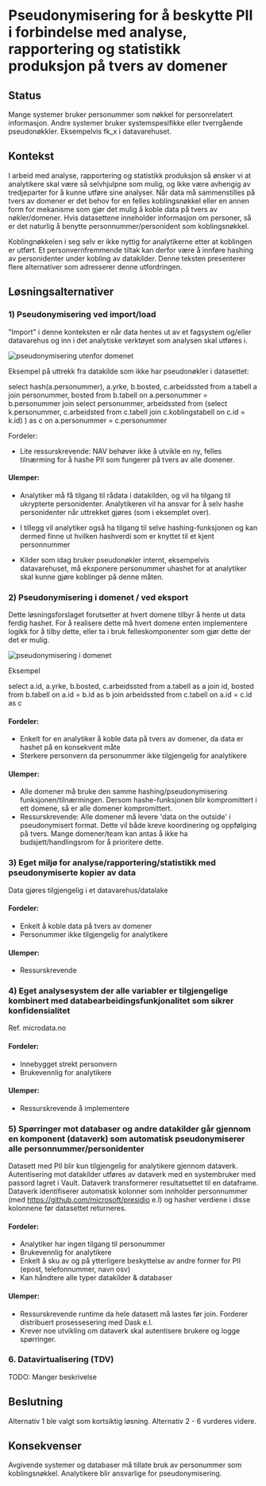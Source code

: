 # Pseudonymisering for å beskytte PII i forbindelse med analyse, rapportering og statistikk produksjon på tvers av domener

## Status

Mange systemer bruker personummer som nøkkel for personrelatert informasjon. Andre systemer bruker systemspesifikke eller tverrgående pseudonøkkler. Eksempelvis fk_x i datavarehuset.

## Kontekst

I arbeid med analyse, rapportering og statistikk produksjon så ønsker vi at analytikere skal være så selvhjulpne som mulig, og ikke være avhengig av tredjeparter for å kunne utføre sine analyser. Når data må sammenstilles på tvers av domener er det behov for en felles koblingsnøkkel eller en annen form for mekanisme som gjør det mulig å koble data på tvers av nøkler/domener. Hvis datasettene inneholder informasjon om personer, så er det naturlig å benytte personnummer/personident som koblingsnøkkel. 

Koblingnøkkelen i seg selv er ikke nyttig for analytikerne etter at koblingen er utført. Et personvernfremmende tiltak kan derfor være å innføre hashing av personidenter under kobling av datakilder. Denne teksten presenterer flere alternativer som adresserer denne utfordringen.

## Løsningsalternativer


### 1) Pseudonymisering ved import/load

"Import" i denne konteksten er når data hentes ut av et fagsystem og/eller datavarehus og inn i det analytiske verktøyet som analysen skal utføres i.

![pseudonymisering utenfor domenet](adr_koblingsnøkkel_utenfor_domenet.png)

Eksempel på uttrekk fra datakilde som ikke har pseudonøkler i datasettet:

select hash(a.personummer), a.yrke, b.bosted, c.arbeidssted 
from a.tabell a
join personummer, bosted from b.tabell on a.personummer = b.personummer
join select personummer, arbeidssted from 
(select k.personummer, c.arbeidsted 
from c.tabell
join c.koblingstabell on c.id = k.id)
) as c on a.personummer = c.personummer


Fordeler:

* Lite ressurskrevende: NAV behøver ikke å utvikle en ny, felles tilnærming for å hashe PII som fungerer på tvers av alle domener.

#### Ulemper:

* Analytiker må få tilgang til rådata i datakilden, og vil ha tilgang til ukrypterte personidenter. Analytikeren vil ha ansvar for å selv hashe personidenter når uttrekket gjøres (som i eksemplet over). 

* I tillegg vil analytiker også ha tilgang til selve hashing-funksjonen og kan dermed finne ut hvilken hashverdi som er knyttet til et kjent personnummer

* Kilder som idag bruker pseudonøkler internt, eksempelvis datavarehuset, må eksponere personummer uhashet for at analytiker skal kunne gjøre koblinger på denne måten.


### 2) Pseudonymisering i domenet / ved eksport

Dette løsningsforslaget forutsetter at hvert domene tilbyr å hente ut data ferdig hashet. For å realisere dette må hvert domene enten implementere logikk for å tilby dette, eller ta i bruk felleskomponenter som gjør dette der det er mulig.

![pseudonymisering i domenet](adr_koblingsnøkkel_i_domenet.png)

Eksempel 

select a.id, a.yrke, b.bosted, c.arbeidssted 
from a.tabell as a
join id, bosted from b.tabell on a.id = b.id as b
join arbeidssted from c.tabell on a.id = c.id as c


#### Fordeler:

* Enkelt for en analytiker å koble data på tvers av domener, da data er hashet på en konsekvent måte
* Sterkere personvern da personummer ikke tilgjengelig for analytikere

#### Ulemper:

* Alle domener må bruke den samme hashing/pseudonymisering funksjonen/tilnærmingen. Dersom hashe-funksjonen blir kompromittert i ett domene, så er alle domener kompromittert.
* Ressurskrevende: Alle domener må levere 'data on the outside' i pseudonymisert format. Dette vil både kreve koordinering og oppfølging på tvers. Mange domener/team kan antas å ikke ha budsjett/handlingsrom for å prioritere dette.


### 3) Eget miljø for analyse/rapportering/statistikk med pseudonymiserte kopier av data

Data gjøres tilgjengelig i et datavarehus/datalake

#### Fordeler:

* Enkelt å koble data på tvers av domener
* Personummer ikke tilgjengelig for analytikere

#### Ulemper:

* Ressurskrevende

### 4) Eget analysesystem der alle variabler er tilgjengelige kombinert med databearbeidingsfunkjonalitet som sikrer konfidensialitet

Ref. microdata.no

#### Fordeler:

* Innebygget strekt personvern 
* Brukevennlig for analytikere

#### Ulemper:

* Ressurskrevende å implementere


### 5) Spørringer mot databaser og andre datakilder går gjennom en komponent (dataverk) som automatisk pseudonymiserer alle personnummer/personidenter

Datasett med PII blir kun tilgjengelig for analytikere gjennom dataverk. Autentisering mot datakilder utføres av dataverk med en systembruker med passord lagret i Vault. Dataverk transformerer resultatsettet til en dataframe. Dataverk identifiserer automatisk kolonner som innholder personnummer (med https://github.com/microsoft/presidio e.l) og hasher verdiene i disse kolonnene før datasettet returneres.   


#### Fordeler:

* Analytiker har ingen tilgang til personummer 
* Brukevennlig for analytikere
* Enkelt å sku av og på ytterligere beskyttelse av andre former for PII (epost, telefonnummer, navn osv)
* Kan håndtere alle typer datakilder & databaser

#### Ulemper:

* Ressurskrevende runtime da hele datasett må lastes før join. Forderer distribuert prosessesering med Dask e.l.
* Krever noe utvikling om dataverk skal autentisere brukere og logge spørringer.

### 6. Datavirtualisering (TDV)

TODO: Manger beskrivelse


## Beslutning

Alternativ 1 ble valgt som kortsiktig løsning.
Alternativ 2 - 6 vurderes videre.


## Konsekvenser

Avgivende systemer og databaser må tillate bruk av personummer som koblingsnøkkel.
Analytikere blir ansvarlige for pseudonymisering.
